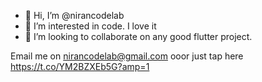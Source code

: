 - 👋 Hi, I’m @nirancodelab
- 👀 I’m interested in code. I love it
- 💞️ I’m looking to collaborate on any good flutter project.

Email me on nirancodelab@gmail.com ooor just tap here 
https://t.co/YM2BZXEb5G?amp=1
